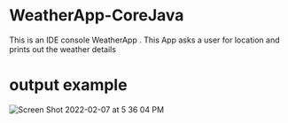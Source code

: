 # WeatherApp-CoreJava

This is an IDE console WeatherApp . This App asks a user for location and prints out the weather details 

# output example
![Screen Shot 2022-02-07 at 5 36 04 PM](https://user-images.githubusercontent.com/99098876/152883879-ff3bce35-a7b4-4158-a723-55b984908b21.png)
